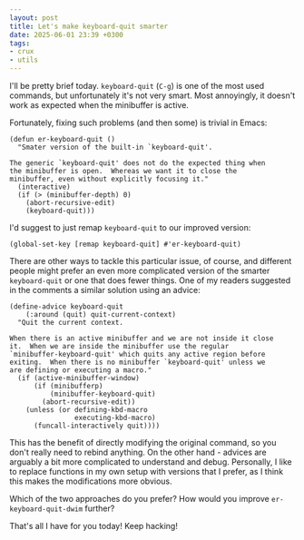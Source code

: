 ```yaml
---
layout: post
title: Let's make keyboard-quit smarter
date: 2025-06-01 23:39 +0300
tags:
- crux
- utils
---
```


I'll be pretty brief today. `keyboard-quit` (`C-g`) is one of the most
used commands, but unfortunately it's not very smart. Most annoyingly,
it doesn't work as expected when the minibuffer is active.

Fortunately, fixing such problems (and then some) is trivial in Emacs:

```emacs-lisp
(defun er-keyboard-quit ()
  "Smater version of the built-in `keyboard-quit'.

The generic `keyboard-quit' does not do the expected thing when
the minibuffer is open.  Whereas we want it to close the
minibuffer, even without explicitly focusing it."
  (interactive)
  (if (> (minibuffer-depth) 0)
    (abort-recursive-edit)
    (keyboard-quit)))
```

I'd suggest to just remap `keyboard-quit` to our improved version:

```emacs-lisp
(global-set-key [remap keyboard-quit] #'er-keyboard-quit)
```

There are other ways to tackle this particular issue, of course,
and different people might prefer an even more complicated
version of the smarter `keyboard-quit` or one that does fewer
things. One of my readers suggested in the comments a similar
solution using an advice:

```emacs-lisp
(define-advice keyboard-quit
    (:around (quit) quit-current-context)
  "Quit the current context.

When there is an active minibuffer and we are not inside it close
it.  When we are inside the minibuffer use the regular
`minibuffer-keyboard-quit' which quits any active region before
exiting.  When there is no minibuffer `keyboard-quit' unless we
are defining or executing a macro."
  (if (active-minibuffer-window)
      (if (minibufferp)
          (minibuffer-keyboard-quit)
        (abort-recursive-edit))
    (unless (or defining-kbd-macro
                executing-kbd-macro)
      (funcall-interactively quit))))
```

This has the benefit of directly modifying the original command, so you don't
really need to rebind anything. On the other hand - advices are arguably
a bit more complicated to understand and debug. Personally, I like
to replace functions in my own setup with versions that I prefer,
as I think this makes the modifications more obvious.

Which of the two approaches do you prefer?
How would you improve `er-keyboard-quit-dwim` further?

That's all I have for you today! Keep hacking!
